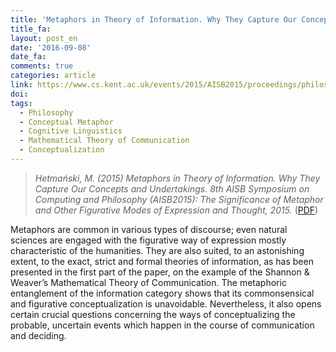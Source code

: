 ```yaml
---
title: 'Metaphors in Theory of Information. Why They Capture Our Concepts and Undertakings'
title_fa:
layout: post_en
date: '2016-09-08'
date_fa:
comments: true
categories: article
link: https://www.cs.kent.ac.uk/events/2015/AISB2015/proceedings/philosophy/hetmanksi.pdf
doi:
tags:
  - Philosophy
  - Conceptual Metaphor
  - Cognitive Linguistics
  - Mathematical Theory of Communication
  - Conceptualization
---
```


> *Hetmański, M. (2015) Metaphors in Theory of Information. Why They Capture Our Concepts and Undertakings. 8th AISB Symposium on Computing and Philosophy (AISB2015): The Significance of Metaphor and Other Figurative Modes of Expression and Thought, 2015.* ([PDF](https://www.cs.kent.ac.uk/events/2015/AISB2015/proceedings/philosophy/hetmanksi.pdf))

Metaphors are common in various types of discourse; even natural sciences are engaged with the figurative way of expression mostly characteristic of the humanities. They are also suited, to an astonishing extent, to the exact, strict and formal theories of information, as has been presented in the first part of the paper, on the example of the Shannon & Weaver’s Mathematical Theory of Communication. The metaphoric entanglement of the information category shows that its commonsensical and figurative conceptualization is unavoidable. Nevertheless, it also opens certain crucial questions concerning the ways of conceptualizing the probable, uncertain events which happen in the course of communication and deciding.
